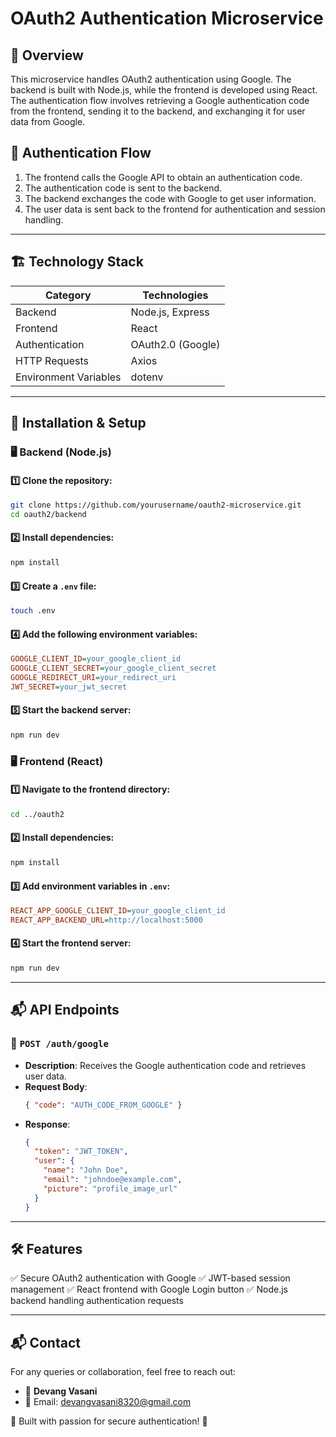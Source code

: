 # OAuth2 Authentication Microservice

## 🚀 Overview
This microservice handles OAuth2 authentication using Google. The backend is built with Node.js, while the frontend is developed using React. The authentication flow involves retrieving a Google authentication code from the frontend, sending it to the backend, and exchanging it for user data from Google.

## 🎯 Authentication Flow
1. The frontend calls the Google API to obtain an authentication code.
2. The authentication code is sent to the backend.
3. The backend exchanges the code with Google to get user information.
4. The user data is sent back to the frontend for authentication and session handling.

---

## 🏗️ Technology Stack
| Category      | Technologies |
|--------------|--------------|
| Backend      | Node.js, Express |
| Frontend     | React |
| Authentication | OAuth2.0 (Google) |
| HTTP Requests | Axios |
| Environment Variables | dotenv |

---

## 🔧 Installation & Setup
### 🖥️ Backend (Node.js)
#### 1️⃣ Clone the repository:
```bash
git clone https://github.com/yourusername/oauth2-microservice.git
cd oauth2/backend
```

#### 2️⃣ Install dependencies:
```bash
npm install
```

#### 3️⃣ Create a `.env` file:
```bash
touch .env
```

#### 4️⃣ Add the following environment variables:
```ini
GOOGLE_CLIENT_ID=your_google_client_id
GOOGLE_CLIENT_SECRET=your_google_client_secret
GOOGLE_REDIRECT_URI=your_redirect_uri
JWT_SECRET=your_jwt_secret
```

#### 5️⃣ Start the backend server:
```bash
npm run dev
```

### 🖥️ Frontend (React)
#### 1️⃣ Navigate to the frontend directory:
```bash
cd ../oauth2
```

#### 2️⃣ Install dependencies:
```bash
npm install
```

#### 3️⃣ Add environment variables in `.env`:
```ini
REACT_APP_GOOGLE_CLIENT_ID=your_google_client_id
REACT_APP_BACKEND_URL=http://localhost:5000
```

#### 4️⃣ Start the frontend server:
```bash
npm run dev
```

---

## 📬 API Endpoints
### 🔹 `POST /auth/google`
- **Description**: Receives the Google authentication code and retrieves user data.
- **Request Body**:
  ```json
  { "code": "AUTH_CODE_FROM_GOOGLE" }
  ```
- **Response**:
  ```json
  {
    "token": "JWT_TOKEN",
    "user": {
      "name": "John Doe",
      "email": "johndoe@example.com",
      "picture": "profile_image_url"
    }
  }
  ```

---

## 🛠️ Features
✅ Secure OAuth2 authentication with Google
✅ JWT-based session management
✅ React frontend with Google Login button
✅ Node.js backend handling authentication requests

---

## 📬 Contact
For any queries or collaboration, feel free to reach out:
- 👤 **Devang Vasani**
- 📧 Email: devangvasani8320@gmail.com

🚀 Built with passion for secure authentication! 🔐

